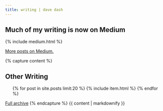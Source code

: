 ```yaml
---
title: writing | dave dash
---
```

<section id="medium">
  <h1>Much of my writing is now on Medium</h1>

  {% include medium.html %}

  [More posts on Medium.](https://medium.com/@davedash/)
</section>
<section id="other-writing">
{% capture content %}

# Other Writing
<ol class="post-list">
{% for post in site.posts limit:20 %}
{% include item.html %}
{% endfor %}
</ol>

[Full archive](/archive)
{% endcapture %}
{{ content | markdownify }}
</section>
